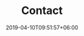---
title: "Contact"
watermark: "Contact"
date: 2019-04-10T09:51:57+06:00
short_description: ""
page_header_image: "images/background/about.jpg"
description : ""

layout: "contact"
draft: false
---
